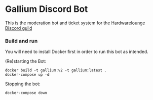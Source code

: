 # Gallium Discord Bot

This is the moderation bot and ticket system for the 
[Hardwarelounge Discord guild](https://hardwarelounge.net/go/discord)

### Build and run

You will need to install Docker first in order to run this bot as intended.

(Re)starting the Bot:
```shell
docker build -t gallium:v2 -t gallium:latest .
docker-compose up -d
```

Stopping the bot:
```shell
docker-compose down
```

